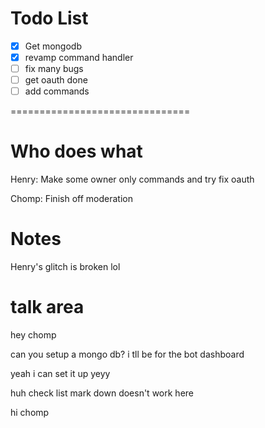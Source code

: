# Todo List

- [x] Get mongodb
- [x] revamp command handler
- [ ] fix many bugs
- [ ] get oauth done
- [ ] add commands

===============================

# Who does what

Henry: Make some owner only commands and try fix oauth

Chomp: Finish off moderation

# Notes

Henry's glitch is broken lol

# talk area

hey chomp

can you setup a mongo db? i
tll be for the bot dashboard

yeah i can set it up yeyy

huh check list mark down doesn't work here

hi chomp